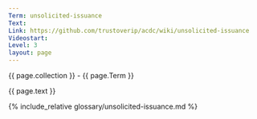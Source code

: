 ```yaml
---
Term: unsolicited-issuance
Text: 
Link: https://github.com/trustoverip/acdc/wiki/unsolicited-issuance
Videostart: 
Level: 3
layout: page
---
```


{{ page.collection }} - {{ page.Term }}

   {{ page.text }}

{% include_relative glossary/unsolicited-issuance.md %}
